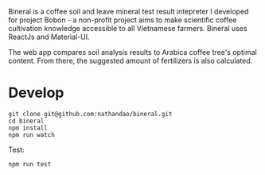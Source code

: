 Bineral is a coffee soil and leave mineral test result intepreter I developed for project Bobon - a non-profit project aims to make scientific coffee cultivation knowledge accessible to all Vietnamese farmers. Bineral uses ReactJs and Material-UI.

The web app compares soil analysis results to Arabica coffee tree's optimal content. From there, the suggested amount of fertilizers is also calculated.

# Develop

    git clone git@github.com:nathandao/bineral.git
    cd bineral
    npm install
    npm run watch
    
Test:

    npm run test
